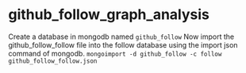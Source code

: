 # github_follow_graph_analysis

Create a database in mongodb named `github_follow`
Now import the github_follow_follow file into the follow database using the import json command of mongodb.
`mongoimport -d github_follow -c follow github_follow_follow.json`